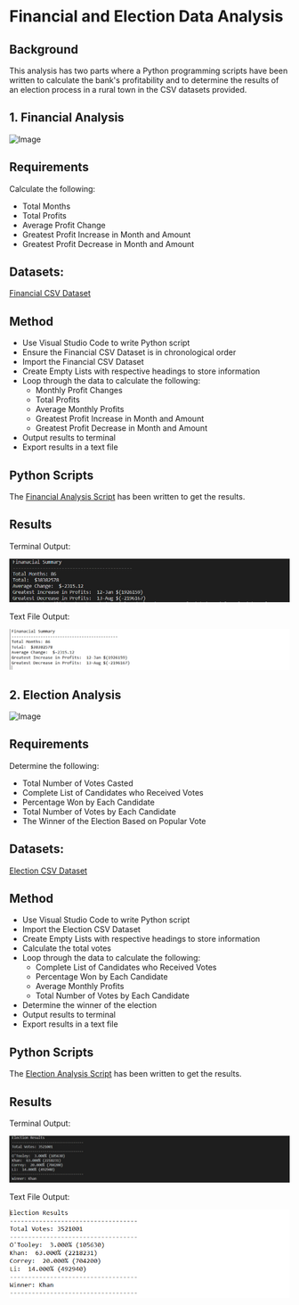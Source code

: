# Financial and Election Data Analysis

## Background 

This analysis has two parts where a Python programming scripts have been written to calculate the bank's profitability and to determine the results of an election process in a rural town in the CSV datasets provided. 

## 1. Financial Analysis

![Image](https://3fssfi2d8cso2spw9o1uumfp-wpengine.netdna-ssl.com/wp-content/uploads/2020/09/shutterstock_362054459-1536x1038.jpg)

## Requirements

Calculate the following:
* Total Months
* Total Profits
* Average Profit Change
* Greatest Profit Increase in Month and Amount
* Greatest Profit Decrease in Month and Amount

## Datasets:

[Financial CSV Dataset](https://github.com/cecileung1208/Financial-and-Election-Data-Analysis/blob/main/Financial%20Analysis/Resources/Financial_Data.csv)

## Method
* Use Visual Studio Code to write Python script
* Ensure the Financial CSV Dataset is in chronological order
* Import the Financial CSV Dataset
* Create Empty Lists with respective headings to store information
 * Loop through the data to calculate the following:
    * Monthly Profit Changes
    * Total Profits
    * Average Monthly Profits
    * Greatest Profit Increase in Month and Amount
    * Greatest Profit Decrease in Month and Amount
* Output results to terminal
* Export results in a text file

## Python Scripts

The [Financial Analysis Script](https://github.com/cecileung1208/Financial-and-Election-Data-Analysis/blob/main/Financial%20Analysis/Financial_Analysis.py) has been written to get the results.

## Results

Terminal Output:

![Image](https://github.com/cecileung1208/Financial-and-Election-Data-Analysis/blob/main/Images/Financial%20Results%20Terminal%20Output.png)

Text File Output:

![Image](https://github.com/cecileung1208/Financial-and-Election-Data-Analysis/blob/main/Images/Financial%20Results%20Text%20Output.png)


## 2. Election Analysis

![Image](https://s7d2.scene7.com/is/image/TWCNews/Getty_Vote_Ballot_Election?wid=1250&hei=703&$wide-bg$)

## Requirements

 Determine the following:
 * Total Number of Votes Casted
 * Complete List of Candidates who Received Votes
 * Percentage Won by Each Candidate
 * Total Number of Votes by Each Candidate
 * The Winner of the Election Based on Popular Vote

## Datasets:

[Election CSV Dataset](https://github.com/cecileung1208/Financial-and-Election-Data-Analysis/blob/main/Election%20Analysis/Resources/Election_Data.csv)

## Method
* Use Visual Studio Code to write Python script
* Import the Election CSV Dataset
* Create Empty Lists with respective headings to store information
* Calculate the total votes
 * Loop through the data to calculate the following:
    * Complete List of Candidates who Received Votes
    * Percentage Won by Each Candidate
    * Average Monthly Profits
    * Total Number of Votes by Each Candidate
* Determine the winner of the election
* Output results to terminal
* Export results in a text file

## Python Scripts

The [Election Analysis Script](https://github.com/cecileung1208/Financial-and-Election-Data-Analysis/blob/main/Election%20Analysis/Election_Analysis.py) has been written to get the results.

## Results

Terminal Output:

![Image](https://github.com/cecileung1208/Financial-and-Election-Data-Analysis/blob/main/Images/Election%20Results%20Terminal%20Output.png)

Text File Output:

![Image](https://github.com/cecileung1208/Financial-and-Election-Data-Analysis/blob/main/Images/Election%20Results%20Text%20Output.png)

